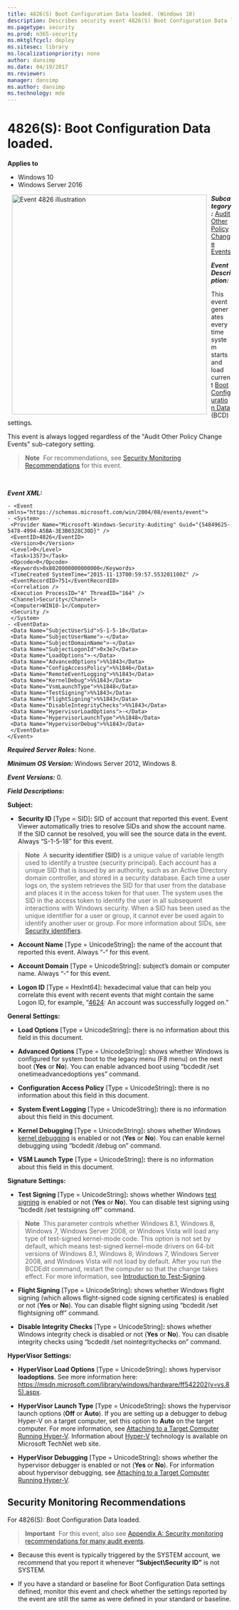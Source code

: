 ```yaml
---
title: 4826(S) Boot Configuration Data loaded. (Windows 10)
description: Describes security event 4826(S) Boot Configuration Data loaded. This event is generated every time system starts and loads Boot Configuration Data settings.
ms.pagetype: security
ms.prod: m365-security
ms.mktglfcycl: deploy
ms.sitesec: library
ms.localizationpriority: none
author: dansimp
ms.date: 04/19/2017
ms.reviewer: 
manager: dansimp
ms.author: dansimp
ms.technology: mde
---
```


# 4826(S): Boot Configuration Data loaded.

**Applies to**
-   Windows 10
-   Windows Server 2016


<img src="images/event-4826.png" alt="Event 4826 illustration" width="438" height="494" hspace="10" align="left" />

***Subcategory:***&nbsp;[Audit Other Policy Change Events](audit-other-policy-change-events.md)

***Event Description:***

This event generates every time system starts and load current [Boot Configuration Data](/previous-versions/windows/hardware/design/dn653287(v=vs.85)) (BCD) settings.

This event is always logged regardless of the "Audit Other Policy Change Events" sub-category setting.

> **Note**&nbsp;&nbsp;For recommendations, see [Security Monitoring Recommendations](#security-monitoring-recommendations) for this event.

<br clear="all">

***Event XML:***
```
- <Event xmlns="https://schemas.microsoft.com/win/2004/08/events/event">
- <System>
 <Provider Name="Microsoft-Windows-Security-Auditing" Guid="{54849625-5478-4994-A5BA-3E3B0328C30D}" /> 
 <EventID>4826</EventID> 
 <Version>0</Version> 
 <Level>0</Level> 
 <Task>13573</Task> 
 <Opcode>0</Opcode> 
 <Keywords>0x8020000000000000</Keywords> 
 <TimeCreated SystemTime="2015-11-13T00:59:57.553201100Z" /> 
 <EventRecordID>751</EventRecordID> 
 <Correlation /> 
 <Execution ProcessID="4" ThreadID="164" /> 
 <Channel>Security</Channel> 
 <Computer>WIN10-1</Computer> 
 <Security /> 
 </System>
- <EventData>
 <Data Name="SubjectUserSid">S-1-5-18</Data> 
 <Data Name="SubjectUserName">-</Data> 
 <Data Name="SubjectDomainName">-</Data> 
 <Data Name="SubjectLogonId">0x3e7</Data> 
 <Data Name="LoadOptions">-</Data> 
 <Data Name="AdvancedOptions">%%1843</Data> 
 <Data Name="ConfigAccessPolicy">%%1846</Data> 
 <Data Name="RemoteEventLogging">%%1843</Data> 
 <Data Name="KernelDebug">%%1843</Data> 
 <Data Name="VsmLaunchType">%%1848</Data> 
 <Data Name="TestSigning">%%1843</Data> 
 <Data Name="FlightSigning">%%1843</Data> 
 <Data Name="DisableIntegrityChecks">%%1843</Data> 
 <Data Name="HypervisorLoadOptions">-</Data> 
 <Data Name="HypervisorLaunchType">%%1848</Data> 
 <Data Name="HypervisorDebug">%%1843</Data> 
 </EventData>
</Event>

```

***Required Server Roles:*** None.

***Minimum OS Version:*** Windows Server 2012, Windows 8.

***Event Versions:*** 0.

***Field Descriptions:***

**Subject:**

-   **Security ID** \[Type = SID\]**:** SID of account that reported this event. Event Viewer automatically tries to resolve SIDs and show the account name. If the SID cannot be resolved, you will see the source data in the event. Always “S-1-5-18” for this event.

> **Note**&nbsp;&nbsp;A **security identifier (SID)** is a unique value of variable length used to identify a trustee (security principal). Each account has a unique SID that is issued by an authority, such as an Active Directory domain controller, and stored in a security database. Each time a user logs on, the system retrieves the SID for that user from the database and places it in the access token for that user. The system uses the SID in the access token to identify the user in all subsequent interactions with Windows security. When a SID has been used as the unique identifier for a user or group, it cannot ever be used again to identify another user or group. For more information about SIDs, see [Security identifiers](/windows/access-protection/access-control/security-identifiers).

-   **Account Name** \[Type = UnicodeString\]**:** the name of the account that reported this event. Always “-“ for this event.

-   **Account Domain** \[Type = UnicodeString\]**:** subject’s domain or computer name. Always “-“ for this event.

-   **Logon ID** \[Type = HexInt64\]**:** hexadecimal value that can help you correlate this event with recent events that might contain the same Logon ID, for example, “[4624](event-4624.md): An account was successfully logged on.”

**General Settings:**

-   **Load Options** \[Type = UnicodeString\]**:** there is no information about this field in this document.

-   **Advanced Options** \[Type = UnicodeString\]**:** shows whether Windows is configured for system boot to the legacy menu (F8 menu) on the next boot (**Yes** or **No**). You can enable advanced boot using “bcdedit /set onetimeadvancedoptions yes” command.

-   **Configuration Access Policy** \[Type = UnicodeString\]**:** there is no information about this field in this document.

-   **System Event Logging** \[Type = UnicodeString\]**:** there is no information about this field in this document.

-   **Kernel Debugging** \[Type = UnicodeString\]**:** shows whether Windows [kernel debugging](/windows-hardware/drivers/devtest/bcdedit--debug) is enabled or not (**Yes** or **No**). You can enable kernel debugging using “bcdedit /debug on” command.

-   **VSM Launch Type** \[Type = UnicodeString\]**:** there is no information about this field in this document.

**Signature Settings:**

-   **Test Signing** \[Type = UnicodeString\]**:** shows whether Windows [test signing](/previous-versions/windows/hardware/design/dn653559(v=vs.85)) is enabled or not (**Yes** or **No**). You can disable test signing using “bcdedit /set testsigning off” command.

> **Note**&nbsp;&nbsp;This parameter controls whether Windows 8.1, Windows 8, Windows 7, Windows Server 2008, or Windows Vista will load any type of test-signed kernel-mode code. This option is not set by default, which means test-signed kernel-mode drivers on 64-bit versions of Windows 8.1, Windows 8, Windows 7, Windows Server 2008, and Windows Vista will not load by default. After you run the BCDEdit command, restart the computer so that the change takes effect. For more information, see [Introduction to Test-Signing](/windows-hardware/drivers/install/introduction-to-test-signing).

-   **Flight Signing** \[Type = UnicodeString\]**:** shows whether Windows flight signing (which allows flight-signed code signing certificates) is enabled or not (**Yes** or **No**). You can disable flight signing using “bcdedit /set flightsigning off” command.

-   **Disable Integrity Checks** \[Type = UnicodeString\]**:** shows whether Windows integrity check is disabled or not (**Yes** or **No**). You can disable integrity checks using “bcdedit /set nointegritychecks on” command.

**HyperVisor Settings:**

-   **HyperVisor Load Options** \[Type = UnicodeString\]**:** shows hypervisor **loadoptions**. See more information here: <https://msdn.microsoft.com/library/windows/hardware/ff542202(v=vs.85).aspx>.

-   **HyperVisor Launch Type** \[Type = UnicodeString\]**:** shows the hypervisor launch options (**Off** or **Auto**). If you are setting up a debugger to debug Hyper-V on a target computer, set this option to **Auto** on the target computer. For more information, see [Attaching to a Target Computer Running Hyper-V](https://msdn.microsoft.com/library/windows/hardware/ff538138(v=vs.85).aspx). Information about [Hyper-V](/windows/deployment/deploy-whats-new) technology is available on Microsoft TechNet web site.

-   **HyperVisor Debugging** \[Type = UnicodeString\]**:** shows whether the hypervisor debugger is enabled or not (**Yes** or **No**). For information about hypervisor debugging, see [Attaching to a Target Computer Running Hyper-V](https://msdn.microsoft.com/library/windows/hardware/ff538138(v=vs.85).aspx).

## Security Monitoring Recommendations

For 4826(S): Boot Configuration Data loaded.

> **Important**&nbsp;&nbsp;For this event, also see [Appendix A: Security monitoring recommendations for many audit events](appendix-a-security-monitoring-recommendations-for-many-audit-events.md).

-   Because this event is typically triggered by the SYSTEM account, we recommend that you report it whenever **“Subject\\Security ID”** is not SYSTEM.

-   If you have a standard or baseline for Boot Configuration Data settings defined, monitor this event and check whether the settings reported by the event are still the same as were defined in your standard or baseline.